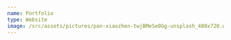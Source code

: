 ```yaml
---
name: Portfolio
type: Website
image: /src/assets/pictures/pan-xiaozhen-twjBMeSe0Gg-unsplash_480x720.webp
---
```

